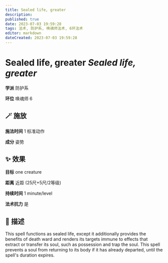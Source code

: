 ```yaml
---
title: Sealed life, greater
description: 
published: true
date: 2023-07-03 19:59:28
tags: 法术, 防护系, 唤魂师法术, 6环法术
editor: markdown
dateCreated: 2023-07-03 19:59:28
---
```


# **Sealed life, greater** *Sealed life, greater*

**学派** 防护系 

**环位** 唤魂师 6

## 🪄 施放

**施法时间** 1 标准动作

**成分** 姿势

## ✨ 效果 

**目标** one creature 

**距离** 近距 (25尺+5尺/2等级)  

**持续时间** 1 minute/level 

**法术抗力** 是

## 📖 描述

This spell functions as sealed life, except it additionally provides the benefits of death ward and renders its targets immune to effects that extract or transfer its soul, such as possession and trap the soul. This spell prevents a soul from returning to its body if it has already departed, until the spell's duration expires.
    